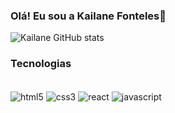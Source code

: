 ### Olá! Eu sou a Kailane Fonteles👐
![Kailane GitHub stats](https://github-readme-stats.vercel.app/api?username=lane-fonteles&show_icons=true&theme=)

### Tecnologias
<div style="display: inline_block"><br>
<img  align="center" alt ="html5"src="https://img.shields.io/badge/HTML5-E34F26?style=for-the-badge&logo=html5&logoColor=white">
<img  align="center" alt ="css3"src="https://img.shields.io/badge/CSS3-1572B6?style=for-the-badge&logo=css3&logoColor=whi">
<img  align="center" alt ="react"src="https://img.shields.io/badge/React-20232A?style=for-the-badge&logo=react&logoColor=61DAFB">
<img  align="center" alt ="javascript"src="https://img.shields.io/badge/JavaScript-323330?style=for-the-badge&logo=javascript&logoColor=F7DF1E">
</div>
